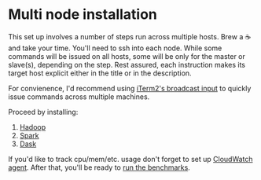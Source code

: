 # Multi node installation

This set up involves a number of steps run across multiple hosts.
Brew a :coffee: and take your time. 
You'll need to ssh into each node. 
While some commands will be issued on all hosts, some will be only for the master or slave(s), depending on the step.
Rest assured, each instruction makes its target host explicit either in the title or in the description.

For convienence, I'd recommend using [iTerm2's broadcast input](https://christopher.su/notes/mac/iterm-broadcast/) to quickly issue commands across multiple machines.

Proceed by installing:

1. [Hadoop](installation/HADOOP.md)
1. [Spark](installation/SPARK.md)
1. [Dask](installation/DASK.md)


If you'd like to track cpu/mem/etc. usage don't forget to set up [CloudWatch agent](./CLOUDWATCH.md).
After that, you'll be ready to [run the benchmarks](../benchmark/README.md).